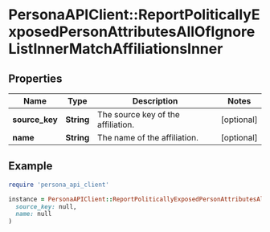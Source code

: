 # PersonaAPIClient::ReportPoliticallyExposedPersonAttributesAllOfIgnoreListInnerMatchAffiliationsInner

## Properties

| Name | Type | Description | Notes |
| ---- | ---- | ----------- | ----- |
| **source_key** | **String** | The source key of the affiliation. | [optional] |
| **name** | **String** | The name of the affiliation. | [optional] |

## Example

```ruby
require 'persona_api_client'

instance = PersonaAPIClient::ReportPoliticallyExposedPersonAttributesAllOfIgnoreListInnerMatchAffiliationsInner.new(
  source_key: null,
  name: null
)
```

